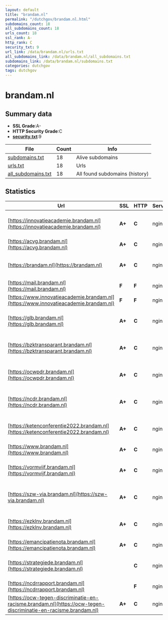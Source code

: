 ```yaml
---
layout: default
title: "brandam.nl"
permalink: "/dutchgov/brandam.nl.html"
subdomains_count: 18
all_subdomains_count: 18
urls_count: 18
ssl_rank: A-
http_rank: C
security_txt: 9
url_link: /data/brandam.nl/urls.txt
all_subdomains_link: /data/brandam.nl/all_subdomains.txt
subdomains_link: /data/brandam.nl/subdomains.txt
categories: dutchgov
tags: dutchgov
---
```



# brandam.nl
## Summary data


 - **SSL Grade**:A-
 - **HTTP Security Grade**:C
 - **[security.txt](https://www.digitaleoverheid.nl/nieuws/standaard-security-txt-nu-verplicht-voor-overheid/)**:9


| File       | Count | Info |
|------------|-------|------|
|[subdomains.txt](/DutchGovScope/data/brandam.nl/subdomains.txt)|18|Alive subdomains|
|[urls.txt](/DutchGovScope/data/brandam.nl/urls.txt)|18|Urls|
|[all_subdomains.txt](/DutchGovScope/data/brandam.nl/all_subdomains.txt)|18|All found subdomains (history)|


## Statistics


| Url | SSL | HTTP | Server | Cookie | HSTS | CORS | CTO | CSP | XFO | XXP | RP |FP| Tech |Title |
|--------|-------|-------|------|------|------|------|------|------|------|------|------|------|------|------|
|[https://innovatieacademie.brandam.nl](https://innovatieacademie.brandam.nl)| **A+**| **C**|nginx| |:white_check_mark: | | | | | | :white_check_mark: | |HSTS MySQL Nginx PHP WordPress:6.4.3 Yoast SEO:22.4|Innovatie Academ...|
|[https://acvg.brandam.nl](https://acvg.brandam.nl)| **A+**| **C**|nginx| |:white_check_mark: | | | | | | :white_check_mark: | |HSTS Nginx||
|[https://brandam.nl](https://brandam.nl)| **A+**| **C**|nginx| |:white_check_mark: | | | | | | :white_check_mark: | |HSTS MySQL Nginx PHP WordPress:6.4.3 Yoast SEO:22.4|BranDAM|
|[https://mail.brandam.nl](https://mail.brandam.nl)| **F**| **F**|nginx| | | | | | | | :white_check_mark: | |Nginx||
|[https://www.innovatieacademie.brandam.nl](https://www.innovatieacademie.brandam.nl)| **F**| **F**|nginx| | | | | | | | :white_check_mark: | |Nginx||
|[https://glb.brandam.nl](https://glb.brandam.nl)| **A+**| **C**|nginx| |:white_check_mark: | | | | | | :white_check_mark: | |HSTS MySQL Nginx PHP WordPress:6.4.3 Yoast SEO:22.4|GLB|
|[https://bzktransparant.brandam.nl](https://bzktransparant.brandam.nl)| **A+**| **C**|nginx| |:white_check_mark: | | | | | | :white_check_mark: | |HSTS MySQL Nginx PHP WordPress:6.4.3 Yoast SEO:22.4|BZK transparant|
|[https://ocwpdr.brandam.nl](https://ocwpdr.brandam.nl)| **A+**| **C**|nginx| |:white_check_mark: | | | | | | :white_check_mark: | |HSTS MySQL Nginx PHP WordPress:6.4.3 Yoast SEO:22.4|OCW tegen discri...|
|[https://ncdr.brandam.nl](https://ncdr.brandam.nl)| **A+**| **C**|nginx| |:white_check_mark: | | | | | | :white_check_mark: | |HSTS MySQL Nginx PHP WordPress:6.4.3 Yoast SEO:22.4|NCDR|
|[https://ketenconferentie2022.brandam.nl](https://ketenconferentie2022.brandam.nl)| **A+**| **C**|nginx| |:white_check_mark: | | | | | | :white_check_mark: | |HSTS MySQL Nginx PHP WordPress:6.4.3 Yoast SEO:22.4|Ketenconferentie...|
|[https://www.brandam.nl](https://www.brandam.nl)| **A+**| **C**|nginx| |:white_check_mark: | | | | | | :white_check_mark: | |HSTS Nginx||
|[https://vormvijf.brandam.nl](https://vormvijf.brandam.nl)| **A+**| **C**|nginx| |:white_check_mark: | | | | | | :white_check_mark: | |HSTS MySQL Nginx PHP WordPress:6.4.3 Yoast SEO:22.4|VormVijf|
|[https://szw-via.brandam.nl](https://szw-via.brandam.nl)| **A+**| **C**|nginx| |:white_check_mark: | | | | | | :white_check_mark: | |HSTS MySQL Nginx PHP WordPress:6.4.3 Yoast SEO:22.4|SZW - Voor een I...|
|[https://ezklnv.brandam.nl](https://ezklnv.brandam.nl)| **A+**| **C**|nginx| |:white_check_mark: | | | | | | :white_check_mark: | |HSTS MySQL Nginx PHP WordPress:6.4.3 Yoast SEO:22.4|Duurzaam EZK & L...|
|[https://emancipatienota.brandam.nl](https://emancipatienota.brandam.nl)| **A+**| **C**|nginx| |:white_check_mark: | | | | | | :white_check_mark: | |HSTS Nginx||
|[https://strategiede.brandam.nl](https://strategiede.brandam.nl)| | **C**|nginx| |:white_check_mark: | | | | | | :white_check_mark: | |HSTS MySQL Nginx PHP WordPress:6.4.3 Yoast SEO:22.4|EZK Strategie Di...|
|[https://ncdrrapport.brandam.nl](https://ncdrrapport.brandam.nl)| | **F**|nginx| | | | | | | | :white_check_mark: | |Nginx|The account host...|
|[https://ocw-tegen-discriminatie-en-racisme.brandam.nl](https://ocw-tegen-discriminatie-en-racisme.brandam.nl)| **A+**| **C**|nginx| |:white_check_mark: | | | | | | :white_check_mark: | |HSTS Nginx||


